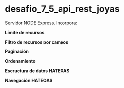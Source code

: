 # desafio_7_5_api_rest_joyas

Servidor NODE Express. Incorpora:

**Límite de recursos**

**Filtro de recursos por campos**

**Paginación**

**Ordenamiento**

**Escructura de datos HATEOAS**

**Navegación HATEOAS**
